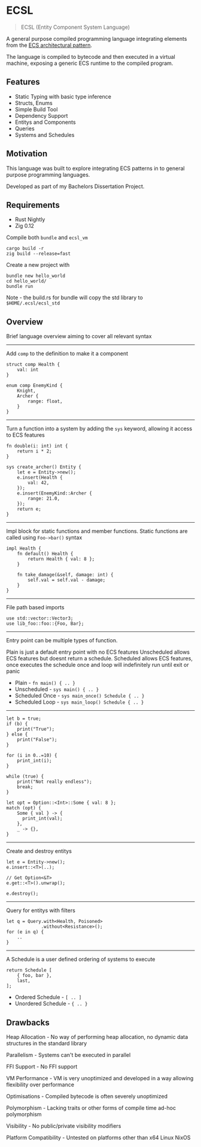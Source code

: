 # ECSL

> ECSL (Entity Component System Language)

A general purpose compiled programming language integrating elements from the
[ECS architectural pattern](https://en.wikipedia.org/wiki/Entity_component_system).

The language is compiled to bytecode and then executed in a virtual machine, exposing a generic ECS
runtime to the compiled program.

## Features

* Static Typing with basic type inference
* Structs, Enums
* Simple Build Tool
* Dependency Support
* Entitys and Components
* Queries
* Systems and Schedules

## Motivation

This language was built to explore integrating ECS patterns in to general purpose programming languages.

Developed as part of my Bachelors Dissertation Project.

## Requirements

* Rust Nightly
* Zig 0.12

Compile both `bundle` and `ecsl_vm`
```
cargo build -r
zig build --release=fast
```

Create a new project with
```
bundle new hello_world
cd hello_world/
bundle run
```

Note - the build.rs for bundle will copy the std library to `$HOME/.ecsl/ecsl_std`

## Overview

Brief language overview aiming to cover all relevant syntax

---
Add `comp` to the definition to make it a component
```
struct comp Health {
    val: int 
}

enum comp EnemyKind {
    Knight,
    Archer {
        range: float,
    }
}
```
---
Turn a function into a system by adding the `sys` keyword, allowing it access to ECS features
```
fn double(i: int) int {
    return i * 2;
}

sys create_archer() Entity {
    let e = Entity->new();
    e.insert(Health {
        val: 42,
    });
    e.insert(EnemyKind::Archer {
        range: 21.0,
    });
    return e;
}
```
---
Impl block for static functions and member functions.
Static functions are called using `Foo->bar()` syntax
```
impl Health {
    fn default() Health {
        return Health { val: 8 };
    }    

    fn take_damage(&self, damage: int) {
        self.val = self.val - damage;
    }
}
```
---
File path based imports
```
use std::vector::Vector3;
use lib_foo::foo::{Foo, Bar};
```
---
Entry point can be multiple types of function.

Plain is just a default entry point with no ECS features
Unscheduled allows ECS features but doesnt return a schedule.
Scheduled allows ECS features, once executes the schedule once and loop will indefinitely run until exit or panic

* Plain - `fn main() { .. }`
* Unscheduled - `sys main() { .. }`
* Scheduled Once - `sys main_once() Schedule { .. }`
* Scheduled Loop - `sys main_loop() Schedule { .. }`
---
```
let b = true; 
if (b) {
    print("True");
} else {
    print("False");
}

for (i in 0..=10) {
    print_int(i);
}

while (true) {
    print("Not really endless");
    break;
}

let opt = Option::<Int>::Some { val: 8 };
match (opt) {
    Some { val } -> {
      print_int(val);
    },
    _ -> {},
}
```
---
Create and destroy entitys
```
let e = Entity->new();
e.insert::<T>(..);

// Get Option<&T>
e.get::<T>().unwrap();

e.destroy();
```
---
Query for entitys with filters
```
let q = Query.with<Health, Poisoned>
             .without<Resistance>();
for (e in q) {
    ..
}
```
---
A Schedule is a user defined ordering of systems to execute
```
return Schedule [
    { foo, bar },
    last,
];
```

* Ordered Schedule - `[ .. ]`
* Unordered Schedule - `{ .. }`

## Drawbacks

Heap Allocation - No way of performing heap allocation, no dynamic data structures in the standard library

Parallelism - Systems can't be executed in parallel

FFI Support - No FFI support

VM Performance - VM is very unoptimized and developed in a way allowing flexibility over performance

Optimisations - Compiled bytecode is often severely unoptimized

Polymorphism - Lacking traits or other forms of compile time ad-hoc polymorphism

Visibility - No public/private visibility modifiers

Platform Compatibility - Untested on platforms other than x64 Linux NixOS
